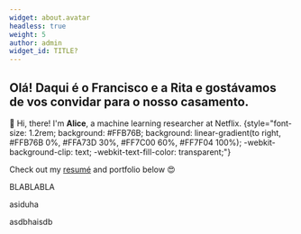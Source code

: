 ```yaml
---
widget: about.avatar
headless: true
weight: 5
author: admin
widget_id: TITLE?
---
```

## O﻿lá! Daqui é o Francisco e a Rita e gostávamos de vos convidar para o nosso casamento.

👋 Hi, there! I'm **Alice**, a machine learning researcher at Netflix.
{style="font-size: 1.2rem; background: #FFB76B; background: linear-gradient(to right, #FFB76B 0%, #FFA73D 30%, #FF7C00 60%, #FF7F04 100%); -webkit-background-clip: text; -webkit-text-fill-color: transparent;"}

Check out my [resumé](/about/) and portfolio below 😍

B﻿LABLABLA 

a﻿siduha

a﻿sdbhaisdb
